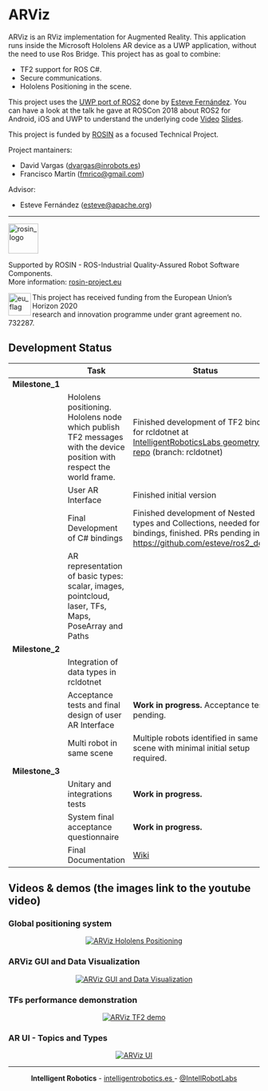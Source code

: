 # ARViz

ARViz is an RViz implementation for Augmented Reality. This application runs inside the Microsoft Hololens AR device as a UWP application, without the need to use Ros Bridge. This project has as goal to combine:


* TF2 support for ROS C#.
* Secure communications.
* Hololens Positioning in the scene.

This project uses the [UWP port of ROS2](https://github.com/esteve/ros2_dotnet) done by [Esteve Fernández](https://github.com/esteve). You can have a look at the talk he gave at ROSCon 2018 about ROS2 for Android, iOS and UWP to understand the underlying code [Video](https://vimeo.com/293302046) [Slides](https://roscon.ros.org/2018/presentations/ROSCon2018_ROS2%20for%20Android,%20iOS%20and%20Universal%20Windows%20Platform.pdf).

This project is funded by [ROSIN](http://rosin-project.eu/) as a focused Technical Project.

Project mantainers:
* David Vargas (dvargas@inrobots.es)
* Francisco Martín (fmrico@gmail.com)

Advisor:
* Esteve Fernández (esteve@apache.org)


***
<!-- 
    ROSIN acknowledgement from the ROSIN press kit
    @ https://github.com/rosin-project/press_kit
-->

<a href="http://rosin-project.eu">
  <img src="http://rosin-project.eu/wp-content/uploads/rosin_ack_logo_wide.png" 
       alt="rosin_logo" height="60" >
</a>

Supported by ROSIN - ROS-Industrial Quality-Assured Robot Software Components.  
More information: <a href="http://rosin-project.eu">rosin-project.eu</a>

<img src="http://rosin-project.eu/wp-content/uploads/rosin_eu_flag.jpg" 
     alt="eu_flag" height="45" align="left" >  

This project has received funding from the European Union’s Horizon 2020  
research and innovation programme under grant agreement no. 732287. 

## Development Status

|  | Task | Status | Progress |
|--|--|--|--|
| **Milestone_1** |  |  |  |
| | Hololens positioning. Hololens node which publish TF2 messages with the  device position with respect the world  frame. | Finished development of TF2 bindings for rcldotnet at [IntelligentRoboticsLabs geometry2 repo](https://github.com/IntelligentRoboticsLabs/geometry2/tree/rcldotnet) (branch: rcldotnet) | 100%:white_check_mark:|
| | User AR Interface | Finished initial version | 100%:white_check_mark:|
| | Final Development of C# bindings | Finished development of Nested types and Collections, needed for TF2 bindings, finished. PRs pending in  https://github.com/esteve/ros2_dotnet | 100%:white_check_mark: |
| | AR representation of basic types: scalar, images, pointcloud, laser, TFs, Maps, PoseArray and Paths | | 100%:white_check_mark:|
| **Milestone_2** | | | |
| | Integration of data types in rcldotnet | | 100%:white_check_mark: |
| | Acceptance tests and final design of user AR Interface | **Work in progress.** Acceptance tests pending. | 90%:arrows_counterclockwise:|
| | Multi robot in same scene | Multiple robots identified in same scene with minimal initial setup required. | 100%:white_check_mark: |
| **Milestone_3** | | | |
| | Unitary and integrations tests | **Work in progress.** | 50%:arrows_counterclockwise: |
| | System final acceptance questionnaire | **Work in progress.** | 50%:arrows_counterclockwise: |
| | Final Documentation | [Wiki](https://github.com/IntelligentRoboticsLabs/ARViz/wiki)  | 100%:white_check_mark: |


## Videos & demos (the images link to the youtube video)

### Global positioning system
<!--
[![ARViz Hololens Positioning](http://img.youtube.com/vi/lQXtoK3w5X8/0.jpg)](https://www.youtube.com/watch?v=lQXtoK3w5X8 "ARViz Hololens Positioning")
-->
<p align="center">
    <a href="https://www.youtube.com/watch?v=lQXtoK3w5X8">
        <img src="http://img.youtube.com/vi/lQXtoK3w5X8/0.jpg" alt="ARViz Hololens Positioning">
    </a>
</p>

### ARViz GUI and Data Visualization
<!--
[![ARViz GUI and Data Visualization](http://img.youtube.com/vi/mGTKNB-Iog0/0.jpg)](https://www.youtube.com/watch?v=mGTKNB-Iog0 "ARViz GUI and Data Visualization")
-->
<p align="center">
    <a href="https://www.youtube.com/watch?v=mGTKNB-Iog0">
        <img src="http://img.youtube.com/vi/mGTKNB-Iog0/0.jpg" alt="ARViz GUI and Data Visualization">
    </a>
</p>

### TFs performance demonstration
<!--
[![ARViz TF2 demo](http://img.youtube.com/vi/QVhvxE6DuYM/0.jpg)](https://www.youtube.com/watch?v=QVhvxE6DuYM)
-->
<p align="center">
    <a href="https://www.youtube.com/watch?v=QVhvxE6DuYM">
        <img src="http://img.youtube.com/vi/QVhvxE6DuYM/0.jpg" alt="ARViz TF2 demo">
    </a>
</p>

### AR UI - Topics and Types
<!--
[![ARViz UI](http://img.youtube.com/vi/Av-UpGzqmOc/0.jpg)](https://www.youtube.com/watch?v=Av-UpGzqmOc)
-->
<p align="center">
    <a href="https://www.youtube.com/watch?v=Av-UpGzqmOc">
        <img src="http://img.youtube.com/vi/Av-UpGzqmOc/0.jpg" alt="ARViz UI">
    </a>
</p>


***
<p align="center">
    <strong>Intelligent Robotics</strong> -  
    <a href="http://intelligentrobotics.es/"> intelligentrobotics.es </a> - 
    <a href="https://twitter.com/IntellRobotLabs"> @IntellRobotLabs </a>
</p>
